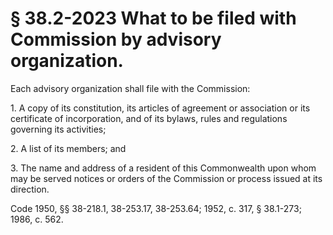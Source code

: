 # § 38.2-2023 What to be filed with Commission by advisory organization.

<p>Each advisory organization shall file with the Commission:</p><p>1. A copy of its constitution, its articles of agreement or association or its certificate of incorporation, and of its bylaws, rules and regulations governing its activities;</p><p>2. A list of its members; and</p><p>3. The name and address of a resident of this Commonwealth upon whom may be served notices or orders of the Commission or process issued at its direction.</p><p>Code 1950, §§ 38-218.1, 38-253.17, 38-253.64; 1952, c. 317, § 38.1-273; 1986, c. 562.</p>